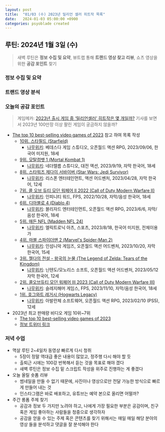 ```yaml
---
layout: post
title:  "01/03 (수) 2023년 밀리언 셀러 히트작 목록"
date:   2024-01-03 05:00:00 +0900
categories: psyoblade created
---
```


## 루틴: 2024년 1월 3일 (수)

>  새벽 루틴은 **정보 수집 및 요약**, 뷰트랩 통해 **트랜드 영상 찾고 리뷰**, 쇼츠 영상을 위한 **공감 포인트** 찾기

### 정보 수집 및 요약

### 트랜드 영상 분석

### 오늘의 공감 포인트

> 게임메카: [2023년 출시 게임 중 ‘밀리언셀러’ 히트작은 몇 개일까?](https://www.gamemeca.com/view.php?gid=1744773) 기사를 보면서 2023년 100만장 이상 팔린 게임이 궁금하지 않을까? 

* [The top 10 best-selling video games of 2023](https://readwrite.com/the-top-10-best-selling-video-games-of-2023/) 참고 하여 목록 작성
  * [10위. 스타필드 (Starfield)](https://www.youtube.com/watch?v=ALi_HZO6S6c)
    * [나무위키](https://namu.wiki/w/Starfield(%EA%B2%8C%EC%9E%84)): 베데스다 게임 스튜디오, 오픈월드 액션 RPG, 2023/09/06, 한국어 미지원, 18세
  * [9위. 모탈컴뱃 1 (Mortal Kombat 1)](https://www.youtube.com/watch?v=UZ6eFEjFfJ0)
    * [나무위키](https://namu.wiki/w/%EB%AA%A8%ED%83%88%20%EC%BB%B4%EB%B1%83%201): 네더렐름 스튜디오, 대전 액션, 2023/9/19, 자막 한국어, 18세
  * [8위. 스타워즈 제다이 서바이버 (Star Wars: Jedi Survivor)](https://www.youtube.com/watch?v=2HYb8kzXsKE)
    * [나무위키](https://namu.wiki/w/%EC%8A%A4%ED%83%80%EC%9B%8C%EC%A6%88%20%EC%A0%9C%EB%8B%A4%EC%9D%B4:%20%EC%84%9C%EB%B0%94%EC%9D%B4%EB%B2%84): 리스폰 엔터테인먼트, 액션 어드벤처, 2023/04/28, 자막 한국어, 12세
  * [7위. 콜 오브 듀티 모던 워페어 II 2022 (Call of Duty Modern Warfare II)](https://www.youtube.com/watch?v=ht-NXsGnLFc)
    * [나무위키](https://namu.wiki/w/%EC%BD%9C%20%EC%98%A4%EB%B8%8C%20%EB%93%80%ED%8B%B0:%20%EB%AA%A8%EB%8D%98%20%EC%9B%8C%ED%8E%98%EC%96%B4%20II): 인피니티 워드, FPS, 2022/10/28, 자막/음성 한국어, 18세
  * [6위. 디아블로 4 (Diablo 4)](https://www.youtube.com/watch?v=VB0JPu6NUyI)
    * [나무위키](https://namu.wiki/w/%EB%94%94%EC%95%84%EB%B8%94%EB%A1%9C%204): 블리자드 엔터테인먼트, 오픈월드 액션 RPG, 2023/6/6, 자막/음성 한국어, 18세
  * [5위. 매든 NFL (Madden NFL 24)](https://www.youtube.com/watch?v=4o6xDjg2B54)
    * [나무위키](https://namu.wiki/w/%EB%A7%A4%EB%93%A0%20NFL): 엘릭트로닉 아츠, 스포츠, 2023/8/18, 한국어 미지원, 전체이용가
  * [4위. 마블 스파이더맨 2 (Marvel's Spider-Man 2)](https://www.youtube.com/watch?v=tY2RsoN9IwU)
    * [나무위키](https://namu.wiki/w/Marvel's%20Spider-Man%202): 인섬니악 게임즈, 오픈월드 액션 어드벤처, 2023/10/20, 자막 한국어, 15세
  * [3위. 젤다의 전설 - 왕국의 눈물 (The Legend of Zelda: Tears of the Kingdom)](https://www.youtube.com/watch?v=2R6gtTWmihE)
    * [나무위키](https://namu.wiki/w/%EC%A0%A4%EB%8B%A4%EC%9D%98%20%EC%A0%84%EC%84%A4%20%ED%8B%B0%EC%96%B4%EC%8A%A4%20%EC%98%A4%EB%B8%8C%20%EB%8D%94%20%ED%82%B9%EB%8D%A4): 닌텐도/모노리스 소프트, 오픈월드 액션 어드벤처, 2023/05/12자막 한국어, 12세
  * [2위. 콜오브듀티 모던 워페어 III 2023 (Call of Duty Modern Warfare III)](https://www.youtube.com/watch?v=MA9tpTTOPVY)
    * [나무위키](https://namu.wiki/w/%EC%BD%9C%20%EC%98%A4%EB%B8%8C%20%EB%93%80%ED%8B%B0:%20%EB%AA%A8%EB%8D%98%20%EC%9B%8C%ED%8E%98%EC%96%B4%20III%202023): 슬레지해머 게임스, FPS, 2023/11/10, 자막/음성 한국어, 18세
  * [1위. 호그와트 레거시 (Hogwarts Legacy)](https://www.youtube.com/watch?v=CReluPP1pMs)
    * [나무위키](https://namu.wiki/w/%ED%98%B8%EA%B7%B8%EC%99%80%ED%8A%B8%20%EB%A0%88%EA%B1%B0%EC%8B%9C): 아발란체 소프트웨어, 오픈월드 액션 RPG, 2023/02/10 (PS5), 12세
* 2023년 최고 판매량 비디오 게임 10위~7위
  * [The top 10 best-selling video games of 2023](https://readwrite.com/the-top-10-best-selling-video-games-of-2023/)
  * [정보 트위터 링크](https://twitter.com/MatPiscatella/status/1734937212993892368?ref_src=twsrc%5Etfw%7Ctwcamp%5Etweetembed%7Ctwterm%5E1734937277598683614%7Ctwgr%5E0bf069e87a7285b01b973801cc0fc9731b8bed61%7Ctwcon%5Es2_&ref_url=https%3A%2F%2Freadwrite.com%2Fthe-top-10-best-selling-video-games-of-2023%2F)

### 저녁 수업

* 멱살 루틴 2~4일차 동영상 빠르게 다시 청취
  * 5장이 정말 역대급 좋은 내용이 많았고, 정주행 다시 해야 할 듯
  * 출퇴근 시에는 100강 반복해서 듣는 것을 목표로 해야 겠다
  * 새벽 루틴은 정보 수집 밑 스크립트 작성을 위주로 진행하는 게 좋겠다
* 오늘 올릴 숏폼 리뷰
  * 썸네일을 만들 수 없기 때문에, 사진이나 영상으로만 전달 가능한 방식으로 빠르게 만들어 내는 것
  * 인스타그램은 바로 배포하고, 유튜브는 예약 본으로 올리면 어떨까?
* 주간 롱폼 주제 찾기
  * 공감과 정보 두 가지만 노려야 하고, 나에게 가장 필요한 부분은 공감이며, 친구 혹은 게임 좋아하는 사람들을 청중으로 생각하자
  * 공감을 얻을 수 있는 주제 혹은 콘텐츠를 찾기 위해서는 매일 매일 해당 분야의 영상 들을 분석하고 댓글을 잘 분석해야 한다

